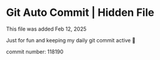 # Git Auto Commit | Hidden File

This file was added Feb 12, 2025

Just for fun and keeping my daily git commit active 🤪

commit number: 118190
